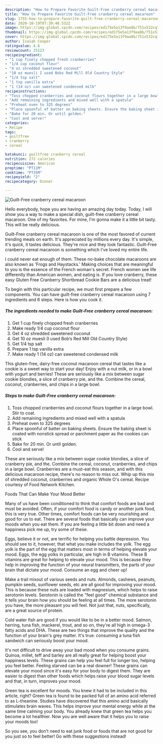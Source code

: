 ```yaml
---
description: "How to Prepare Favorite Guilt-Free cranberry cereal macaroon"
title: "How to Prepare Favorite Guilt-Free cranberry cereal macaroon"
slug: 1755-how-to-prepare-favorite-guilt-free-cranberry-cereal-macaroon
date: 2020-10-19T07:39:48.532Z
image: https://img-global.cpcdn.com/recipes/ed175e5a13f9aa8b/751x532cq70/guilt-free-cranberry-cereal-macaroon-recipe-main-photo.jpg
thumbnail: https://img-global.cpcdn.com/recipes/ed175e5a13f9aa8b/751x532cq70/guilt-free-cranberry-cereal-macaroon-recipe-main-photo.jpg
cover: https://img-global.cpcdn.com/recipes/ed175e5a13f9aa8b/751x532cq70/guilt-free-cranberry-cereal-macaroon-recipe-main-photo.jpg
author: Isaiah Cooper
ratingvalue: 4.6
reviewcount: 25123
recipeingredient:
- "1 cup finely chopped fresh cranberries"
- "1/4 cup coconut flour"
- "4 oz shredded sweetened coconut"
- "10 oz muesli I used Bobs Red Mill Old Country Style"
- "1/4 tsp salt"
- "1 tsp vanilla extra"
- "1 (14 oz) can sweetened condensed milk"
recipeinstructions:
- "Toss chopped cranberries and coconut flours together in a large bowl. Stir to coat."
- "Add remaining ingredients and mixed well with a spatula"
- "Preheat oven to 325 degrees"
- "Place spoonful of batter on baking sheets. Ensure the baking sheet is coated with nonstick spread or parchment paper as the cookies can stick"
- "Bake for 20 min. Or until golden."
- "Cool and serve!"
categories:
- Recipe
tags:
- guiltfree
- cranberry
- cereal

katakunci: guiltfree cranberry cereal 
nutrition: 272 calories
recipecuisine: American
preptime: "PT11M"
cooktime: "PT35M"
recipeyield: "2"
recipecategory: Dinner

---
```



![Guilt-Free cranberry cereal macaroon](https://img-global.cpcdn.com/recipes/ed175e5a13f9aa8b/751x532cq70/guilt-free-cranberry-cereal-macaroon-recipe-main-photo.jpg)

Hello everybody, hope you are having an amazing day today. Today, I will show you a way to make a special dish, guilt-free cranberry cereal macaroon. One of my favorites. For mine, I'm gonna make it a little bit tasty. This will be really delicious.

Guilt-Free cranberry cereal macaroon is one of the most favored of current trending meals on earth. It's appreciated by millions every day. It's simple, it's quick, it tastes delicious. They're nice and they look fantastic. Guilt-Free cranberry cereal macaroon is something which I've loved my entire life.

I could never eat enough of them. These no-bake chocolate macaroons are also known as &#39;Frogs and Haystacks.&#39; Making choices that are meaningful to you is the essence of the French woman&#39;s secret. French women see life differently than American women, and eating is. If you love cranberry, these easy Gluten Free Cranberry Shortbread Cookie Bars are a delicious treat!


To begin with this particular recipe, we must first prepare a few components. You can have guilt-free cranberry cereal macaroon using 7 ingredients and 6 steps. Here is how you cook it.

<!--inarticleads1-->

##### The ingredients needed to make Guilt-Free cranberry cereal macaroon:

1. Get 1 cup finely chopped fresh cranberries
1. Make ready 1/4 cup coconut flour
1. Get 4 oz shredded sweetened coconut
1. Get 10 oz muesli (I used Bob‘s Red Mill Old Country Style)
1. Get 1/4 tsp salt
1. Prepare 1 tsp vanilla extra
1. Make ready 1 (14 oz) can sweetened condensed milk


This gluten-free, dairy-free coconut macaroon cereal that tastes like a cookie is a sweet way to start your day! Enjoy with a nut milk, or in a bowl with yogurt and berries! These are seriously like a mix between sugar cookie blondies, a slice of cranberry pie, and the. Combine the cereal, coconut, cranberries, and chips in a large bowl. 

<!--inarticleads2-->

##### Steps to make Guilt-Free cranberry cereal macaroon:

1. Toss chopped cranberries and coconut flours together in a large bowl. Stir to coat.
1. Add remaining ingredients and mixed well with a spatula
1. Preheat oven to 325 degrees
1. Place spoonful of batter on baking sheets. Ensure the baking sheet is coated with nonstick spread or parchment paper as the cookies can stick
1. Bake for 20 min. Or until golden.
1. Cool and serve!


These are seriously like a mix between sugar cookie blondies, a slice of cranberry pie, and the. Combine the cereal, coconut, cranberries, and chips in a large bowl. Cranberries are a must-eat this season, and with this delicious macaroon recipe, there&#39;s no reason to miss out. Whip up this mix of shredded coconut, cranberries and organic Whole O&#39;s cereal. Recipe courtesy of Food Network Kitchen. 

Foods That Can Make Your Mood Better


Many of us have been conditioned to think that comfort foods are bad and must be avoided. Often, if your comfort food is candy or another junk food, this is very true. Other times, comfort foods can be very nourishing and good for us to eat. There are several foods that basically can improve your moods when you eat them. If you are feeling a little bit down and need a happiness pick me up, try some of these.

Eggs, believe it or not, are terrific for helping you battle depression. You should see to it, however, that what you make includes the yolk. The egg yolk is the part of the egg that matters most in terms of helping elevate your mood. Eggs, the egg yolks in particular, are high in B vitamins. These B vitamins are great for helping to elevate your mood. This is because they help in improving the function of your neural transmitters, the parts of your brain that dictate your mood. Consume an egg and cheer up!

Make a trail mixout of various seeds and nuts. Almonds, cashews, peanuts, pumpkin seeds, sunflower seeds, etc are all good for improving your mood. This is because these nuts are loaded with magnesium, which helps to raise serotonin levels. Serotonin is called the "feel good" chemical substance and it tells your brain how you should be feeling at all times. The more serotonin you have, the more pleasant you will feel. Not just that, nuts, specifically, are a great source of protein.

Cold water fish are good if you would like to be in a better mood. Salmon, herring, tuna fish, mackerel, trout, and so on, they're all high in omega-3 fatty acids and DHA. These are two things that improve the quality and the function of your brain's grey matter. It's true: consuming a tuna fish sandwich can seriously boost your mood. 

It's not difficult to drive away your bad mood when you consume grains. Quinoa, millet, teff and barley are all really great for helping boost your happiness levels. These grains can help you feel full for longer too, helping you feel better. Feeling starved can be a real downer! These grains can elevate your mood since it's easy for your body to digest them. They are easier to digest than other foods which helps raise your blood sugar levels and that, in turn, improves your mood.

Green tea is excellent for moods. You knew it had to be included in this article, right? Green tea is found to be packed full of an amino acid referred to as L-theanine. Studies have discovered that this amino acid basically stimulates brain waves. This helps improve your mental energy while at the same time calming your body. You already knew that green tea helps you become a lot healthier. Now you are well aware that it helps you to raise your moods too!

So you see, you don't need to eat junk food or foods that are not good for you just so to feel better! Go  with  these suggestions  instead!

